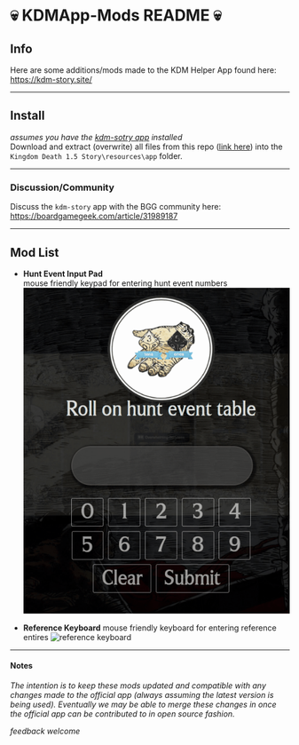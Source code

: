# 💀 KDMApp-Mods README 💀

## Info
Here are some additions/mods made to the KDM Helper App found here:
https://kdm-story.site/

----

## Install
_assumes you have the [kdm-sotry app](https://kdm-story.site/) installed_  
Download and extract (overwrite) all files from this repo ([link here](https://github.com/jparkerweb/kdmapp-mods/archive/master.zip)) into the `Kingdom Death 1.5 Story\resources\app` folder.

----
### Discussion/Community
Discuss the `kdm-story` app with the BGG community here:
https://boardgamegeek.com/article/31989187

----

## Mod List

* __Hunt Event Input Pad__  
mouse friendly keypad for entering hunt event numbers  
![hunt event input pad](docs/keypad.gif)

* __Reference Keyboard__
mouse friendly keyboard for entering reference entires
![reference keyboard](docs/reference-keyboard.gif)


----
#### Notes

_The intention is to keep these mods updated and compatible with any changes made to the official app (always assuming the latest version is being used).  Eventually we may be able to merge these changes in once the official app can be contributed to in open source fashion._

_feedback welcome_
